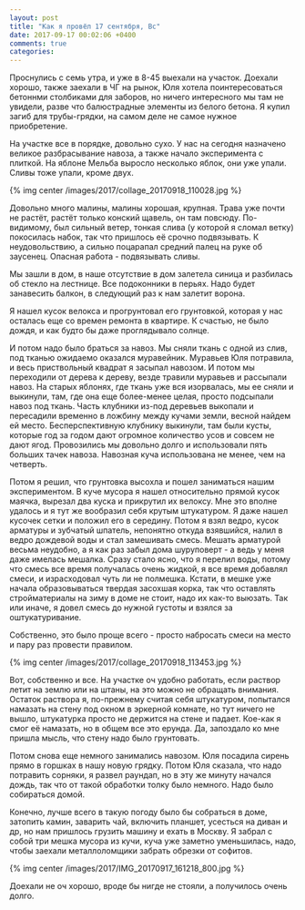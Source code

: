 ```yaml
---
layout: post
title: "Как я провёл 17 сентября, Вс"
date: 2017-09-17 00:02:06 +0400
comments: true
categories: 
---
```

Проснулись с семь утра, и уже в 8-45 выехали на участок. Доехали хорошо, также заехали в ЧГ на рынок, Юля хотела поинтересоваться бетоннми столбиками для заборов, но ничего интересного мы там не увидели, разве что балюстрадные элементы из белого бетона. Я купил загиб для трубы-грядки, на самом деле не самое нужное приобретение.

На участке все в порядке, довольно сухо. У нас на сегодня назначено великое разбрасывание навоза, а также начало эксперимента  с плиткой. На яблоне Мельба выросло несколько яблок, они уже упали. Сливы тоже упали, кроме двух.

{% img center /images/2017/collage_20170918_110028.jpg %}

Довольно много малины, малины хорошая, крупная. Трава уже почти не растёт, растёт только конский щавель, он там повсюду. По-видимому, был сильный ветер, тонкая слива (у которой я сломал ветку) покосилась набок, так что пришлось её срочно подвязывать. К неудовольствию, а сильно поцарапал средний палец на руке об заусенец. Опасная работа - подвязывать сливы.

Мы зашли в дом, в наше отсутствие в дом залетела синица и разбилась об стекло на лестнице. Все подоконники в перьях. Надо будет занавесить балкон, в следующий раз к нам залетит ворона.

Я нашел кусок велокса и прогрунтовал его грунтовкой, которая у нас осталась еще со времен ремонта в квартире. К счастью, не было дождя, и как будто бы даже проглядывало солнце.

И потом надо было браться за навоз. Мы сняли ткань с одной из слив, под тканью ожидаемо оказался муравейник. Муравьев Юля потравила, и весь приствольный квадрат я засыпал навозом. И потом мы переходили от дерева к дереву, везде травили муравьев и рассыпали навоз. На старых яблонях, где ткань уже вся изорвалась, мы ее сняли и выкинули, там, где она еще более-менее целая, просто подсыпали навоз под ткань. Часть клубники из-под деревьев выкопали и пересадили временно в ложбину между кучами земли, весной найдем ей место. Бесперспективную клубнику выкинули, там были кусты, которые год за годом дают огромное количество усов и совсем не дают ягод. Провозились мы довольно долго и использовали пять больших тачек навоза. Навозная куча использована не менее, чем на четверть. 

Потом я решил, что грунтовка высохла и пошел заниматься нашим экспериментом. В куче мусора я нашел относительно прямой кусок маячка, вырезал два куска и прикрутил их велоксу. Мне это вполне удалось и я тут же вообразил себя крутым штукатуром. Я даже нашел кусочек сетки и положил его в середину. Потом я взял ведро, кусок арматуры и зубчатый шпатель, непонятно откуда взявшийся, налил в ведро дождевой воды и стал замешивать смесь. Мешать арматурой весьма неудобно, а я как раз забыл дома шуруповерт - а ведь у меня даже имелась мешалка. Сразу стало ясно, что я перелил воды, потому что смесь все время получалась очень жидкой, я все время добавлял смеси, и израсходовал чуть ли не полмешка. Кстати, в мешке уже начала образовываться твердая засохшая корка, так что оставлять стройматериалы на зиму в доме не стоит, надо их как-то выюзать. Так или иначе, я довел смесь до нужной густоты и взялся за оштукатуривание.

Собственно, это было проще всего - просто набросать смеси на место и пару раз провести правилом.

{% img center /images/2017/collage_20170918_113453.jpg %}

Вот, собственно и все. На участке оч удобно работать, если раствор летит на землю или на штаны, на это можно не обращать внимания. Остаток раствора я, по-прежнему считая себя штукатуром, попытался намазать на стену под окном в эркерной комнате, но тут ничего не вышло, штукатурка просто не держится на стене и падает. Кое-как я смог её намазать, но в общем все это ерунда. Да, запоздало ко мне пришла мысль, что стену надо было грунтовать.

Потом снова еще немного занимались навозом. Юля посадила сирень прямо в горшках в нашу новую грядку. Потом Юля сказала, что надо потравить сорняки, я развел раундап, но в эту же минуту начался дождь, так что от такой обработки толку было немного. Надо было собираться домой.

Конечно, лучше всего в такую погоду было бы собраться в доме, затопить камин, заварить чай, включить планшет, усесться на диван и др, но нам пришлось грузить машину и ехать в Москву. Я забрал с собой три мешка мусора из кучи, куча уже заметно уменьшилась, надо, чтобы заехали металлоломщики забрать обрезки от софитов.

{% img center /images/2017/IMG_20170917_161218_800.jpg %}

Доехали не оч хорошо, вроде бы нигде не стояли, а получилось очень долго.